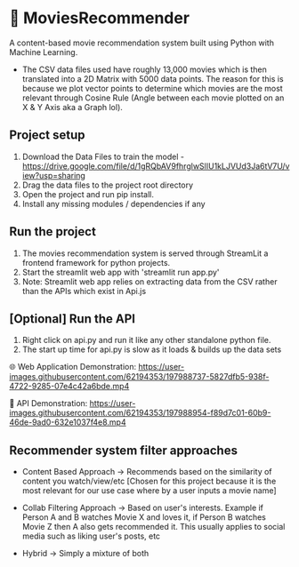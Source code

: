 # :movie_camera: MoviesRecommender
A content-based movie recommendation system built using Python with Machine Learning.

* The CSV data files used have roughly 13,000 movies which is then translated into a 2D Matrix with 5000 data points. The reason for this is because we plot vector points to determine which movies are the most relevant through Cosine Rule (Angle between each movie plotted on an X & Y Axis aka a Graph lol).

## Project setup
1) Download the Data Files to train the model - https://drive.google.com/file/d/1gRQbAV9fhrglwSlIU1kLJVUd3Ja6tV7U/view?usp=sharing
2) Drag the data files to the project root directory
3) Open the project and run pip install.
4) Install any missing modules / dependencies if any

## Run the project
1) The movies recommendation system is served through StreamLit a frontend framework for python projects. 
2) Start the streamlit web app with 'streamlit run app.py'
3) Note: Streamlit web app relies on extracting data from the CSV rather than the APIs which exist in Api.js

## [Optional] Run the API
1) Right click on api.py and run it like any other standalone python file.
2) The start up time for api.py is slow as it loads & builds up the data sets

:globe_with_meridians: Web Application Demonstration:
https://user-images.githubusercontent.com/62194353/197988737-5827dfb5-938f-4722-9285-07e4c42a6bde.mp4

:rocket: API Demonstration:
https://user-images.githubusercontent.com/62194353/197988954-f89d7c01-60b9-46de-9ad0-632e1037f4e8.mp4

## Recommender system filter approaches
* Content Based Approach -> Recommends based on the similarity of content you watch/view/etc [Chosen for this project because it is the most relevant for our use case where by a user inputs a movie name]

* Collab Filtering Approach -> Based on user's interests. Example if Person A and B watches Movie X and loves it, if Person B watches Movie Z then A also gets recommended it. This usually applies to social media such as liking user's posts, etc

* Hybrid -> Simply a mixture of both
